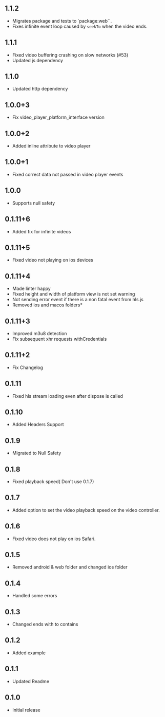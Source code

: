 ## 1.1.2
* Migrates package and tests to `package:web``.
* Fixes infinite event loop caused by `seekTo` when the video ends.
## 1.1.1
* Fixed video buffering crashing on slow networks (#53)
* Updated js dependency
## 1.1.0
* Updated http dependency
## 1.0.0+3
* Fix video_player_platform_interface version
## 1.0.0+2
* Added inline attribute to video player
## 1.0.0+1
* Fixed correct data not passed in video player events
## 1.0.0
* Supports null safety
## 0.1.11+6
* Added fix for infinite videos
## 0.1.11+5
* Fixed video not playing on ios devices
## 0.1.11+4
* Made linter happy
* Fixed height and width of platform view is not set warning
* Not sending error event if there is a non fatal event from hls.js
* Removed ios and macos folders*
## 0.1.11+3
* Improved m3u8 detection
* Fix subsequent xhr requests withCredentials
## 0.1.11+2
* Fix Changelog
## 0.1.11
* Fixed hls stream loading even after dispose is called
## 0.1.10
* Added Headers Support
## 0.1.9
* Migrated to Null Safety
## 0.1.8
* Fixed playback speed( Don't use 0.1.7)
## 0.1.7
* Added option to set the video playback speed on the video controller.
## 0.1.6
* Fixed video does not play on ios Safari.
## 0.1.5
* Removed android & web folder and changed ios folder
## 0.1.4
* Handled some errors
## 0.1.3
* Changed ends with to contains
## 0.1.2
* Added example
## 0.1.1
* Updated Readme
## 0.1.0
* Initial release

